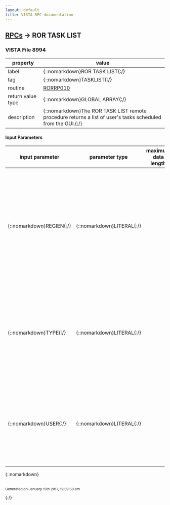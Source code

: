 ```yaml
---
layout: default
title: VISTA RPC documentation
---
```




## [RPCs](TableOfContent.md) &#8594; ROR TASK LIST 



### VISTA File 8994 


 property | value 
--- | --- 
 label | {::nomarkdown}ROR TASK LIST{:/}
 tag | {::nomarkdown}TASKLIST{:/}
 routine | [RORRP010](http://code.osehra.org/dox/Routine_RORRP010_source.html)
 return value type | {::nomarkdown}GLOBAL ARRAY{:/}
 description | {::nomarkdown}The ROR TASK LIST remote procedure returns a list of user's tasks scheduled from the GUI.{:/}

#### Input Parameters

| input parameter | parameter type | maximum data length | required | description | 
| --- | --- | --- | --- | --- | 
| {::nomarkdown}REGIEN{:/} | {::nomarkdown}LITERAL{:/} |  |  | {::nomarkdown}The REGIEN parameter should contain a valid registry IEN (IEN of the registry parameters record in the ROR REGISTRY PARAMETERS file #798.1).  The tasks associated with the provided registry will be returned by the procere. By default ($G(REGIEN)'>0), all tasks are returned.{:/} | 
| {::nomarkdown}TYPE{:/} | {::nomarkdown}LITERAL{:/} |  |  | {::nomarkdown}The TYPE parameter defines which tasks (1-Generic, 2-Report) are returnedby the procedure. See the description of the TYPE field (.02) of the RORTASK file (#798.8) for more details.  By default ($G(TYPE)'>0), all tasks are retrieved.{:/} | 
| {::nomarkdown}USER{:/} | {::nomarkdown}LITERAL{:/} |  |  | {::nomarkdown}A user IEN (DUZ) can be assigned to the USER parameter. Only tasksscheduled by this user are retrieved by the procedure. By default ($G(USER)'>0), it utilizes the current user's DUZ.{:/} | 

{::nomarkdown} <br/><br/><p style="font-size: 11px">Generated on January 15th 2017, 12:59:50 am</p>{:/}